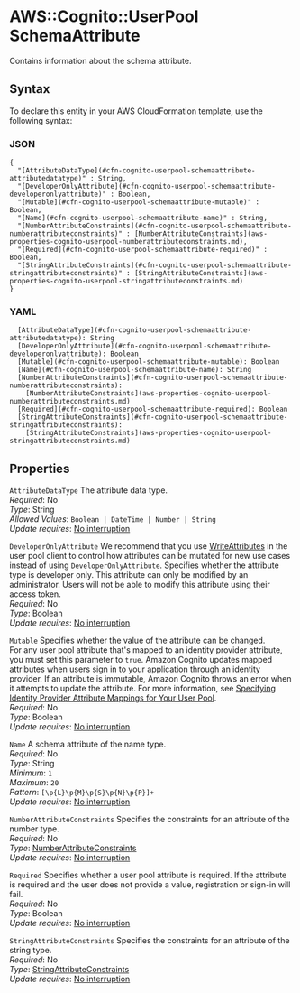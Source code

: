 # AWS::Cognito::UserPool SchemaAttribute<a name="aws-properties-cognito-userpool-schemaattribute"></a>

Contains information about the schema attribute\.

## Syntax<a name="aws-properties-cognito-userpool-schemaattribute-syntax"></a>

To declare this entity in your AWS CloudFormation template, use the following syntax:

### JSON<a name="aws-properties-cognito-userpool-schemaattribute-syntax.json"></a>

```
{
  "[AttributeDataType](#cfn-cognito-userpool-schemaattribute-attributedatatype)" : String,
  "[DeveloperOnlyAttribute](#cfn-cognito-userpool-schemaattribute-developeronlyattribute)" : Boolean,
  "[Mutable](#cfn-cognito-userpool-schemaattribute-mutable)" : Boolean,
  "[Name](#cfn-cognito-userpool-schemaattribute-name)" : String,
  "[NumberAttributeConstraints](#cfn-cognito-userpool-schemaattribute-numberattributeconstraints)" : [NumberAttributeConstraints](aws-properties-cognito-userpool-numberattributeconstraints.md),
  "[Required](#cfn-cognito-userpool-schemaattribute-required)" : Boolean,
  "[StringAttributeConstraints](#cfn-cognito-userpool-schemaattribute-stringattributeconstraints)" : [StringAttributeConstraints](aws-properties-cognito-userpool-stringattributeconstraints.md)
}
```

### YAML<a name="aws-properties-cognito-userpool-schemaattribute-syntax.yaml"></a>

```
  [AttributeDataType](#cfn-cognito-userpool-schemaattribute-attributedatatype): String
  [DeveloperOnlyAttribute](#cfn-cognito-userpool-schemaattribute-developeronlyattribute): Boolean
  [Mutable](#cfn-cognito-userpool-schemaattribute-mutable): Boolean
  [Name](#cfn-cognito-userpool-schemaattribute-name): String
  [NumberAttributeConstraints](#cfn-cognito-userpool-schemaattribute-numberattributeconstraints): 
    [NumberAttributeConstraints](aws-properties-cognito-userpool-numberattributeconstraints.md)
  [Required](#cfn-cognito-userpool-schemaattribute-required): Boolean
  [StringAttributeConstraints](#cfn-cognito-userpool-schemaattribute-stringattributeconstraints): 
    [StringAttributeConstraints](aws-properties-cognito-userpool-stringattributeconstraints.md)
```

## Properties<a name="aws-properties-cognito-userpool-schemaattribute-properties"></a>

`AttributeDataType`  <a name="cfn-cognito-userpool-schemaattribute-attributedatatype"></a>
The attribute data type\.  
*Required*: No  
*Type*: String  
*Allowed Values*: `Boolean | DateTime | Number | String`  
*Update requires*: [No interruption](https://docs.aws.amazon.com/AWSCloudFormation/latest/UserGuide/using-cfn-updating-stacks-update-behaviors.html#update-no-interrupt)

`DeveloperOnlyAttribute`  <a name="cfn-cognito-userpool-schemaattribute-developeronlyattribute"></a>
We recommend that you use [WriteAttributes](https://docs.aws.amazon.com/cognito-user-identity-pools/latest/APIReference/API_UserPoolClientType.html#CognitoUserPools-Type-UserPoolClientType-WriteAttributes) in the user pool client to control how attributes can be mutated for new use cases instead of using `DeveloperOnlyAttribute`\.
Specifies whether the attribute type is developer only\. This attribute can only be modified by an administrator\. Users will not be able to modify this attribute using their access token\.  
*Required*: No  
*Type*: Boolean  
*Update requires*: [No interruption](https://docs.aws.amazon.com/AWSCloudFormation/latest/UserGuide/using-cfn-updating-stacks-update-behaviors.html#update-no-interrupt)

`Mutable`  <a name="cfn-cognito-userpool-schemaattribute-mutable"></a>
Specifies whether the value of the attribute can be changed\.  
For any user pool attribute that's mapped to an identity provider attribute, you must set this parameter to `true`\. Amazon Cognito updates mapped attributes when users sign in to your application through an identity provider\. If an attribute is immutable, Amazon Cognito throws an error when it attempts to update the attribute\. For more information, see [Specifying Identity Provider Attribute Mappings for Your User Pool](https://docs.aws.amazon.com/cognito/latest/developerguide/cognito-user-pools-specifying-attribute-mapping.html)\.  
*Required*: No  
*Type*: Boolean  
*Update requires*: [No interruption](https://docs.aws.amazon.com/AWSCloudFormation/latest/UserGuide/using-cfn-updating-stacks-update-behaviors.html#update-no-interrupt)

`Name`  <a name="cfn-cognito-userpool-schemaattribute-name"></a>
A schema attribute of the name type\.  
*Required*: No  
*Type*: String  
*Minimum*: `1`  
*Maximum*: `20`  
*Pattern*: `[\p{L}\p{M}\p{S}\p{N}\p{P}]+`  
*Update requires*: [No interruption](https://docs.aws.amazon.com/AWSCloudFormation/latest/UserGuide/using-cfn-updating-stacks-update-behaviors.html#update-no-interrupt)

`NumberAttributeConstraints`  <a name="cfn-cognito-userpool-schemaattribute-numberattributeconstraints"></a>
Specifies the constraints for an attribute of the number type\.  
*Required*: No  
*Type*: [NumberAttributeConstraints](aws-properties-cognito-userpool-numberattributeconstraints.md)  
*Update requires*: [No interruption](https://docs.aws.amazon.com/AWSCloudFormation/latest/UserGuide/using-cfn-updating-stacks-update-behaviors.html#update-no-interrupt)

`Required`  <a name="cfn-cognito-userpool-schemaattribute-required"></a>
Specifies whether a user pool attribute is required\. If the attribute is required and the user does not provide a value, registration or sign\-in will fail\.  
*Required*: No  
*Type*: Boolean  
*Update requires*: [No interruption](https://docs.aws.amazon.com/AWSCloudFormation/latest/UserGuide/using-cfn-updating-stacks-update-behaviors.html#update-no-interrupt)

`StringAttributeConstraints`  <a name="cfn-cognito-userpool-schemaattribute-stringattributeconstraints"></a>
Specifies the constraints for an attribute of the string type\.  
*Required*: No  
*Type*: [StringAttributeConstraints](aws-properties-cognito-userpool-stringattributeconstraints.md)  
*Update requires*: [No interruption](https://docs.aws.amazon.com/AWSCloudFormation/latest/UserGuide/using-cfn-updating-stacks-update-behaviors.html#update-no-interrupt)